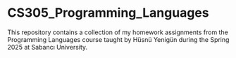 # CS305_Programming_Languages
This repository contains a collection of my homework assignments from the Programming Languages course taught by Hüsnü Yenigün during the Spring 2025 at Sabancı University. 
